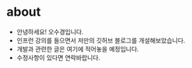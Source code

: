 # about

* 안녕하세요! 오수경입니다. 
* 인프런 강의를 들으면서 저만의 깃허브 블로그를 개설해보았습니다.
* 개발과 관련한 글은 여기에 적어놓을 예정입니다.
* 수정사항이 있다면 연락바랍니다.